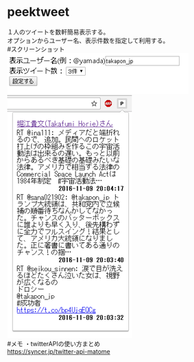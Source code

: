# peektweet
１人のツイートを数軒簡易表示する。  
オプションからユーザー名、表示件数を指定して利用する。  
#スクリーンショット
![スクショ01](https://github.com/donatu3/chrome_extensions/blob/master/17_peektweet/ss/01.png)  
![スクショ02](https://github.com/donatu3/chrome_extensions/blob/master/17_peektweet/ss/02.png)  
#メモ
・twitterAPIの使い方まとめ  
https://syncer.jp/twitter-api-matome